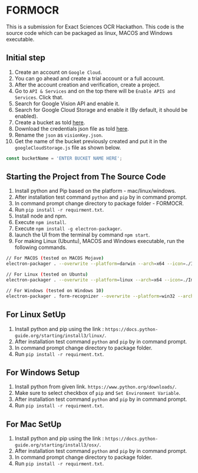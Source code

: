 
# FORMOCR

This is a submission for Exact Sciences OCR Hackathon. This code is the source code which can be packaged as linux, MACOS and Windows executable.

## Initial step
1. Create an account on `Google Cloud`.
2. You can go ahead and create a trial account or a full account.
3. After the account creation and verification, create a project.
4. Go to `API & Services` and on the top there will be `Enable APIS and Services`. Click that.
5. Search for Google Vision API and enable it.
6. Search for Google Cloud Storage and enable it (By default, it should be enabled).
7. Create a bucket as told [here](https://cloud.google.com/storage/docs/creating-buckets?authuser=1).
8. Download the credentials json file as told [here](https://cloud.google.com/iam/docs/creating-managing-service-account-keys).
9. Rename the `json` as `visionKey.json`.
10. Get the name of the bucket previously created and put it in the `googleCloudStorage.js` file as shown below.
```javascript
const bucketName = 'ENTER BUCKET NAME HERE';
```

## Starting the Project from The Source Code
1. Install python and Pip  based on the platform - mac/linux/windows.
2. After installation test command `python` and `pip` by in command prompt.
3. In command prompt change directory to package folder - FORMOCR.
4. Run `pip install -r requirment.txt`.
5. Install node and npm.
6. Execute `npm install`.
7. Execute `npm install -g electron-packager`.
8. launch the UI from the terminal by command `npm start`.
9. For making Linux (Ubuntu), MACOS and Windows executable, run the following commands.
```bash
// For MACOS (tested on MACOS Mojave)
electron-packager . --overwrite --platform=darwin --arch=x64 --icon=./Images/icon.icns --prune=true --out=../release-mac

// For Linux (tested on Ubuntu)
electron-packager . --overwrite --platform=linux --arch=x64 --icon=./Images/icon.icns --prune=true --out=../release-linux

// For Windows (tested on Windows 10)
electron-packager . form-recognizer --overwrite --platform=win32 --arch=x64 --icon=./Images/icon.ico --prune=true --out=../release-win
```

## For Linux SetUp 
1. Install python and pip using the link : `https://docs.python-guide.org/starting/install3/linux/`.
2. After installation test command `python` and `pip` by in command prompt.
3. In command prompt change directory to package folder.
4. Run `pip install -r requirment.txt`.

## For Windows Setup
1. Install python from given link. `https://www.python.org/downloads/`.
2. Make sure to select checkbox of `pip` and `Set Environment Variable`.
3. After installation test command `python` and `pip` by in command prompt.
4. Run `pip install -r requirment.txt`.

## For Mac SetUp 
1. Install python  and pip using the link : `https://docs.python-guide.org/starting/install3/osx/`.
2. After installation test command `python` and `pip` by in command prompt.
3. In command prompt change directory to package folder.
4. Run `pip install -r requirment.txt`.
